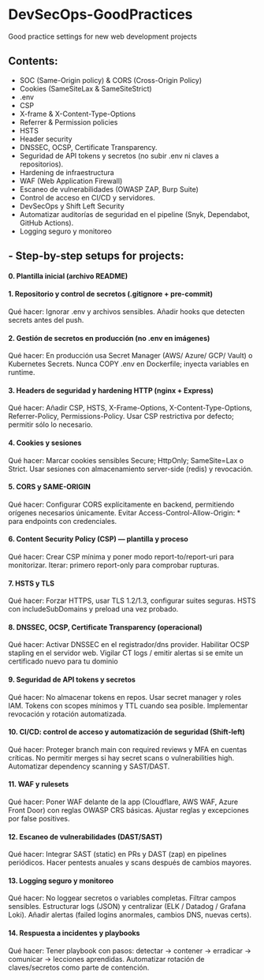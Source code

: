 # DevSecOps-GoodPractices
Good practice settings for new web development projects
## Contents:
- SOC (Same-Origin policy) & CORS (Cross-Origin Policy)
- Cookies (SameSiteLax & SameSiteStrict)
- .env
- CSP
- X-frame & X-Content-Type-Options
- Referrer & Permission policies
- HSTS
- Header security
- DNSSEC, OCSP, Certificate Transparency.
- Seguridad de API tokens y secretos (no subir .env ni claves a repositorios).
- Hardening de infraestructura
- WAF (Web Application Firewall)
- Escaneo de vulnerabilidades (OWASP ZAP, Burp Suite)
- Control de acceso en CI/CD y servidores.
- DevSecOps y Shift Left Security
- Automatizar auditorías de seguridad en el pipeline (Snyk, Dependabot, GitHub Actions).
- Logging seguro y monitoreo

## - Step-by-step setups for projects:

#### 0. Plantilla inicial (archivo README)
#### 1. Repositorio y control de secretos (.gitignore + pre-commit)
   Qué hacer: 
     Ignorar .env y archivos sensibles.
     Añadir hooks que detecten secrets antes del push.
#### 2. Gestión de secretos en producción (no .env en imágenes)
   Qué hacer:
     En producción usa Secret Manager (AWS/ Azure/ GCP/ Vault) o Kubernetes Secrets.
     Nunca COPY .env en Dockerfile; inyecta variables en runtime.
#### 3. Headers de seguridad y hardening HTTP (nginx + Express)
   Qué hacer:
     Añadir CSP, HSTS, X-Frame-Options, X-Content-Type-Options, Referrer-Policy, Permissions-Policy.
     Usar CSP restrictiva por defecto; permitir sólo lo necesario.
#### 4. Cookies y sesiones
   Qué hacer:
     Marcar cookies sensibles Secure; HttpOnly; SameSite=Lax o Strict.
     Usar sesiones con almacenamiento server-side (redis) y revocación.
#### 5. CORS y SAME-ORIGIN
   Qué hacer:
     Configurar CORS explícitamente en backend, permitiendo orígenes necesarios únicamente.
     Evitar Access-Control-Allow-Origin: * para endpoints con credenciales.
#### 6. Content Security Policy (CSP) — plantilla y proceso
   Qué hacer:
     Crear CSP mínima y poner modo report-to/report-uri para monitorizar.
     Iterar: primero report-only para comprobar rupturas.
#### 7. HSTS y TLS
   Qué hacer:
     Forzar HTTPS, usar TLS 1.2/1.3, configurar suites seguras.
     HSTS con includeSubDomains y preload una vez probado.
#### 8. DNSSEC, OCSP, Certificate Transparency (operacional)
   Qué hacer:
     Activar DNSSEC en el registrador/dns provider.
     Habilitar OCSP stapling en el servidor web.
     Vigilar CT logs / emitir alertas si se emite un certificado nuevo para tu dominio
#### 9. Seguridad de API tokens y secretos
   Qué hacer:
     No almacenar tokens en repos. Usar secret manager y roles IAM.
     Tokens con scopes mínimos y TTL cuando sea posible.
     Implementar revocación y rotación automatizada.
#### 10. CI/CD: control de acceso y automatización de seguridad (Shift-left)
   Qué hacer:
     Proteger branch main con required reviews y MFA en cuentas críticas.
     No permitir merges si hay secret scans o vulnerabilities high.
     Automatizar dependency scanning y SAST/DAST.
#### 11. WAF y rulesets
   Qué hacer:
     Poner WAF delante de la app (Cloudflare, AWS WAF, Azure Front Door) con reglas OWASP CRS básicas.
     Ajustar reglas y excepciones por false positives.
#### 12. Escaneo de vulnerabilidades (DAST/SAST)
   Qué hacer:
     Integrar SAST (static) en PRs y DAST (zap) en pipelines periódicos.
     Hacer pentests anuales y scans después de cambios mayores.
#### 13. Logging seguro y monitoreo
   Qué hacer:
     No loggear secretos o variables completas. Filtrar campos sensibles.
     Estructurar logs (JSON) y centralizar (ELK / Datadog / Grafana Loki).
     Añadir alertas (failed logins anormales, cambios DNS, nuevas certs).
#### 14. Respuesta a incidentes y playbooks
   Qué hacer:
     Tener playbook con pasos: detectar → contener → erradicar → comunicar → lecciones aprendidas.
     Automatizar rotación de claves/secretos como parte de contención.
     
